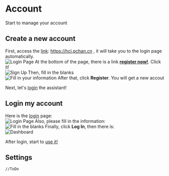 # Account
Start to manage your account

<TOC/>

## Create a new account

First, access the [link](https://hci.pchan.cn): https://hci.pchan.cn , it will take you to the login page automatically.    
![Login Page](/docs/user-guide/login-1.png "Login Page")
At the bottom of the page, there is a link **[register now!](https://hci.pchan.cn/#/sign-up)**. Click it!   
![Sign Up](/docs/user-guide/sign-up-1.png "Sign Up")
Then, fill in the blanks   
![Fill in your information](/docs/user-guide/sign-up-2.png "Fill in your informatio")
After that, click **Register**. You will get a new accout   

Next, let's [login](#login-my-account) the assistant! 

## Login my account

Here is the [login](https://hci.pchan.cn/#/login) page:   
![Login Page](/docs/user-guide/login-1.png "Login Page")
Also, please fill in the information:   
![Fill in the blanks](/docs/user-guide/login-2.png "Fill in the blanks")
Finally, click **Log In**, then there is:   
![Dashboard](/docs/user-guide/dashboard.png "Dashboard")

After login, start to [use it!](courses.md)

## Settings

`//ToDo`